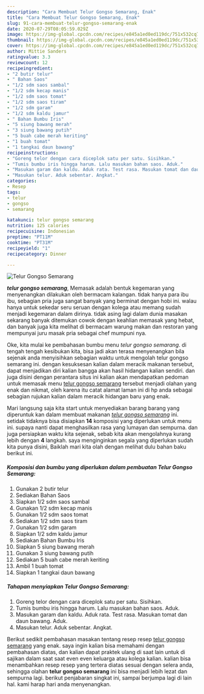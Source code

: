 ```yaml
---
description: "Cara Membuat Telur Gongso Semarang, Enak"
title: "Cara Membuat Telur Gongso Semarang, Enak"
slug: 91-cara-membuat-telur-gongso-semarang-enak
date: 2020-07-29T08:05:59.029Z
image: https://img-global.cpcdn.com/recipes/e845a1ed0ed119dc/751x532cq70/telur-gongso-semarang-foto-resep-utama.jpg
thumbnail: https://img-global.cpcdn.com/recipes/e845a1ed0ed119dc/751x532cq70/telur-gongso-semarang-foto-resep-utama.jpg
cover: https://img-global.cpcdn.com/recipes/e845a1ed0ed119dc/751x532cq70/telur-gongso-semarang-foto-resep-utama.jpg
author: Mittie Sanders
ratingvalue: 3.3
reviewcount: 12
recipeingredient:
- "2 butir telur"
- " Bahan Saos"
- "1/2 sdm saos sambal"
- "1/2 sdm kecap manis"
- "1/2 sdm saos tomat"
- "1/2 sdm saos tiram"
- "1/2 sdm garam"
- "1/2 sdm kaldu jamur"
- " Bahan Bumbu Iris"
- "5 siung bawang merah"
- "3 siung bawang putih"
- "5 buah cabe merah keriting"
- "1 buah tomat"
- "1 tangkai daun bawang"
recipeinstructions:
- "Goreng telor dengan cara diceplok satu per satu. Sisihkan."
- "Tumis bumbu iris hingga harum. Lalu masukan bahan saos. Aduk."
- "Masukan garam dan kaldu. Aduk rata. Test rasa. Masukan tomat dan daun bawang. Aduk."
- "Masukan telur. Aduk sebentar. Angkat."
categories:
- Resep
tags:
- telur
- gongso
- semarang

katakunci: telur gongso semarang 
nutrition: 125 calories
recipecuisine: Indonesian
preptime: "PT11M"
cooktime: "PT31M"
recipeyield: "1"
recipecategory: Dinner

---
```



![Telur Gongso Semarang](https://img-global.cpcdn.com/recipes/e845a1ed0ed119dc/751x532cq70/telur-gongso-semarang-foto-resep-utama.jpg)

<b><i>telur gongso semarang</i></b>, Memasak adalah bentuk kegemaran yang menyenangkan dilakukan oleh bermacam kalangan. tidak hanya para ibu ibu, sebagian pria juga sangat banyak yang berminat dengan hobi ini. walau hanya untuk sekedar seru seruan dengan kolega atau memang sudah menjadi kegemaran dalam dirinya. tidak asing lagi dalam dunia masakan sekarang banyak ditemukan cowok dengan keahlian memasak yang hebat, dan banyak juga kita melihat di bermacam warung makan dan restoran yang mempunyai juru masak pria sebagai chef mumpuni nya.

Oke, kita mulai ke pembahasan bumbu menu <i>telur gongso semarang</i>. di tengah tengah kesibukan kita, bisa jadi akan terasa menyenangkan bila sejenak anda menyisihkan sebagian waktu untuk mengolah telur gongso semarang ini. dengan kesuksesan kalian dalam meracik makanan tersebut, dapat menjadikan diri kalian bangga akan hasil hidangan kalian sendiri. dan juga disini dengan perantara situs ini kalian akan mendapatkan pedoman untuk memasak menu <u>telur gongso semarang</u> tersebut menjadi olahan yang enak dan nikmat, oleh karena itu catat alamat laman ini di hp anda sebagai sebagian rujukan kalian dalam meracik hidangan baru yang enak.




Mari langsung saja kita start untuk menyediakan barang barang yang diperuntuk kan dalam membuat makanan <u><i>telur gongso semarang</i></u> ini. setidak tidaknya bisa disiapkan <b>14</b> komposisi yang diperlukan untuk menu ini. supaya nanti dapat menghasilkan rasa yang lumayan dan sempurna. dan juga persiapkan waktu kita sejenak, sebab kita akan mengolahnya kurang lebih dengan <b>4</b> langkah. saya menginginkan segala yang diperlukan sudah kita punya disini, Baiklah mari kita olah dengan melihat dulu bahan baku berikut ini.

<!--inarticleads1-->

##### Komposisi dan bumbu yang diperlukan dalam pembuatan Telur Gongso Semarang:

1. Gunakan 2 butir telur
1. Sediakan  Bahan Saos
1. Siapkan 1/2 sdm saos sambal
1. Gunakan 1/2 sdm kecap manis
1. Gunakan 1/2 sdm saos tomat
1. Sediakan 1/2 sdm saos tiram
1. Gunakan 1/2 sdm garam
1. Siapkan 1/2 sdm kaldu jamur
1. Sediakan  Bahan Bumbu Iris
1. Siapkan 5 siung bawang merah
1. Gunakan 3 siung bawang putih
1. Sediakan 5 buah cabe merah keriting
1. Ambil 1 buah tomat
1. Siapkan 1 tangkai daun bawang




<!--inarticleads2-->

##### Tahapan menyiapkan Telur Gongso Semarang:

1. Goreng telor dengan cara diceplok satu per satu. Sisihkan.
1. Tumis bumbu iris hingga harum. Lalu masukan bahan saos. Aduk.
1. Masukan garam dan kaldu. Aduk rata. Test rasa. Masukan tomat dan daun bawang. Aduk.
1. Masukan telur. Aduk sebentar. Angkat.




Berikut sedikit pembahasan masakan tentang resep resep <u>telur gongso semarang</u> yang enak. saya ingin kalian bisa memahami dengan pembahasan diatas, dan kalian dapat praktek ulang di saat lain untuk di sajikan dalam saat saat even even keluarga atau kolega kalian. kalian bisa menambahkan resep resep yang tertera diatas sesuai dengan selera anda, sehingga olahan <b>telur gongso semarang</b> ini bisa menjadi lebih lezat dan sempurna lagi. berikut penjabaran singkat ini, sampai berjumpa lagi di lain hal. kami harap hari anda menyenangkan.
